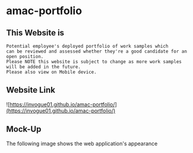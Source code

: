 # amac-portfolio

## This Website is

```
Potential employee's deployed portfolio of work samples which
can be reviewed and assessed whether they're a good candidate for an open position. 
Please NOTE this website is subject to change as more work samples will be added in the future.
Please also view on Mobile device.
```

## Website Link

![https://invogue01.github.io/amac-portfolio/](https://invogue01.github.io/amac-portfolio/)

## Mock-Up

The following image shows the web application's appearance 

![]()

